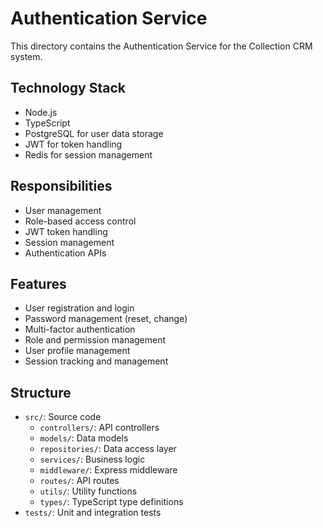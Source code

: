 # Authentication Service

This directory contains the Authentication Service for the Collection CRM system.

## Technology Stack

- Node.js
- TypeScript
- PostgreSQL for user data storage
- JWT for token handling
- Redis for session management

## Responsibilities

- User management
- Role-based access control
- JWT token handling
- Session management
- Authentication APIs

## Features

- User registration and login
- Password management (reset, change)
- Multi-factor authentication
- Role and permission management
- User profile management
- Session tracking and management

## Structure

- `src/`: Source code
  - `controllers/`: API controllers
  - `models/`: Data models
  - `repositories/`: Data access layer
  - `services/`: Business logic
  - `middleware/`: Express middleware
  - `routes/`: API routes
  - `utils/`: Utility functions
  - `types/`: TypeScript type definitions
- `tests/`: Unit and integration tests